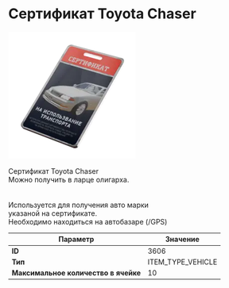 # Сертификат Toyota Chaser

![Item Image](../img/3606.webp?raw=true)

Сертификат Toyota Chaser<br>Можно получить в ларце олигарха.<br><br><br>Используется для получения авто марки <br>указаной на сертификате.<br>Необходимо находиться на автобазаре (/GPS)


| Параметр | Значение |
|----------|----------|
| **ID** | 3606 |
| **Тип** | ITEM_TYPE_VEHICLE |
| **Максимальное количество в ячейке** | 10 |


